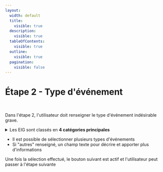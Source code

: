 ```yaml
---
layout:
  width: default
  title:
    visible: true
  description:
    visible: true
  tableOfContents:
    visible: true
  outline:
    visible: true
  pagination:
    visible: false
---
```


# Étape 2 - Type d'événement

<figure><img src="../../../.gitbook/assets/Capture d’écran 2025-07-09 à 14.54.41.png" alt=""><figcaption></figcaption></figure>

Dans l'étape 2, l'utilisateur doit renseigner le type d'événement indésirable grave.&#x20;

<details>

<summary>Les EIG sont classés en <strong>4 catégories principales</strong></summary>

**Victimes**

* Violences sexuelles
* Viols
* Violences psychologiques et morales
* Violences physiques
* Non respect de la prescription médicale
* Privation de droit
* Négligence grave ou erreurs successives
* Maltraitances non précisées
* Suicide (suspecté ou avéré)
* Tentative de suicide
* Autre, à préciser

**Santé**

* Épidémie
* Accident corporel (chute, etc…)
* Autre, à préciser

**Sécurité**

* Vols
* Fugue
* Actes de malveillance
* Intoxication alimentaire
* Départ de feu
* Incendie
* Inondation
* Autre, à préciser

**Fonctionnement organisme**

* Procédures judiciaires à l'encontre de personnels
* Défaillance de personnels
* Défaillances techniques
* Conflits ou menaces de conflits internes
* Autre, à préciser

</details>

* Il est possible de sélectionner plusieurs types d'événements
* Si "autres" renseigné, un champ texte pour décrire et apporter plus d'informations

Une fois la sélection effectué, le bouton suivant est actif et l'utilisateur peut passer à l'étape suivante &#x20;
